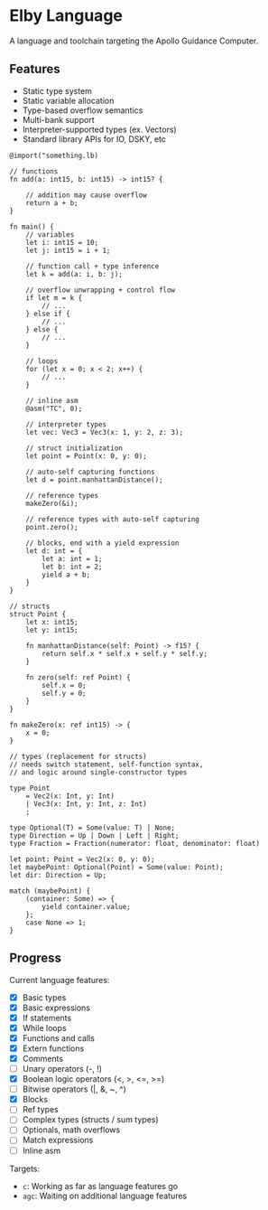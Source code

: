 # Elby Language

A language and toolchain targeting the Apollo Guidance Computer.

## Features

 * Static type system
 * Static variable allocation
 * Type-based overflow semantics
 * Multi-bank support
 * Interpreter-supported types (ex. Vectors)
 * Standard library APIs for IO, DSKY, etc

```
@import("something.lb)

// functions
fn add(a: int15, b: int15) -> int15? {

    // addition may cause overflow
    return a + b;
}

fn main() {
    // variables
    let i: int15 = 10;
    let j: int15 = i + 1;

    // function call + type inference
    let k = add(a: i, b: j);

    // overflow unwrapping + control flow
    if let m = k {
        // ...
    } else if {
        // ...
    } else {
        // ...
    }

    // loops
    for (let x = 0; x < 2; x++) {
        // ...
    }

    // inline asm
    @asm("TC", 0);

    // interpreter types
    let vec: Vec3 = Vec3(x: 1, y: 2, z: 3);

    // struct initialization
    let point = Point(x: 0, y: 0);

    // auto-self capturing functions
    let d = point.manhattanDistance();

    // reference types
    makeZero(&i);

    // reference types with auto-self capturing
    point.zero();

    // blocks, end with a yield expression
    let d: int = {
        let a: int = 1;
        let b: int = 2;
        yield a + b;
    }
}

// structs
struct Point {
    let x: int15;
    let y: int15;

    fn manhattanDistance(self: Point) -> f15? {
        return self.x * self.x + self.y * self.y;
    }

    fn zero(self: ref Point) {
        self.x = 0;
        self.y = 0;
    }
}

fn makeZero(x: ref int15) -> {
    x = 0;
}

// types (replacement for structs)
// needs switch statement, self-function syntax,
// and logic around single-constructor types

type Point
    = Vec2(x: Int, y: Int)
    | Vec3(x: Int, y: Int, z: Int)
    ;

type Optional(T) = Some(value: T) | None;
type Direction = Up | Down | Left | Right;
type Fraction = Fraction(numerator: float, denominator: float)

let point: Point = Vec2(x: 0, y: 0);
let maybePoint: Optional(Point) = Some(value: Point);
let dir: Direction = Up;

match (maybePoint) {
    (container: Some) => {
        yield container.value;
    };
    case None => 1;
}

```

## Progress

Current language features:
 - [x] Basic types
 - [x] Basic expressions
 - [x] If statements
 - [x] While loops
 - [x] Functions and calls
 - [x] Extern functions
 - [x] Comments
 - [ ] Unary operators (-, !)
 - [x] Boolean logic operators (<, >, <=, >=)
 - [ ] Bitwise operators (|, &, ~, ^)
 - [x] Blocks
 - [ ] Ref types
 - [ ] Complex types (structs / sum types)
 - [ ] Optionals, math overflows
 - [ ] Match expressions
 - [ ] Inline asm

Targets:
 - `c`: Working as far as language features go
 - `agc`: Waiting on additional language features
